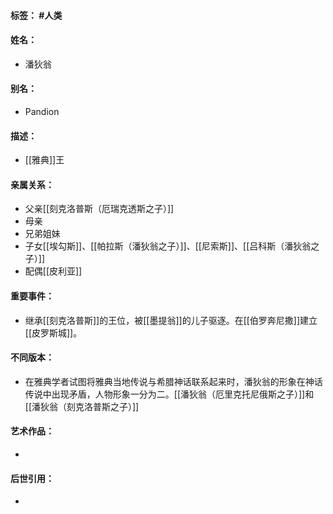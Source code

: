 #### 标签： #人类
#### 姓名：
- 潘狄翁
#### 别名：
- Pandion
#### 描述：
- [[雅典]]王
#### 亲属关系：
- 父亲[[刻克洛普斯（厄瑞克透斯之子）]]
- 母亲
- 兄弟姐妹
- 子女[[埃勾斯]]、[[帕拉斯（潘狄翁之子）]]、[[尼索斯]]、[[吕科斯（潘狄翁之子）]]
- 配偶[[皮利亚]]
#### 重要事件：
- 继承[[刻克洛普斯]]的王位，被[[墨提翁]]的儿子驱逐。在[[伯罗奔尼撒]]建立[[皮罗斯城]]。
#### 不同版本：
- 在雅典学者试图将雅典当地传说与希腊神话联系起来时，潘狄翁的形象在神话传说中出现矛盾，人物形象一分为二。[[潘狄翁（厄里克托尼俄斯之子）]]和[[潘狄翁（刻克洛普斯之子）]]
#### 艺术作品：
- 
#### 后世引用：
- 